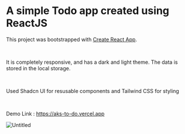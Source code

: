 # A simple Todo app created using ReactJS

This project was bootstrapped with [Create React App](https://github.com/facebook/create-react-app).

</br>

It is completely responsive, and has a dark and light theme. The data is stored in the local storage.

</br>

Used Shadcn UI for resusable components and Tailwind CSS for styling

</br>

Demo Link : https://aks-to-do.vercel.app

![Untitled](https://github.com/Akshaypmna18/to-do/assets/67232475/0aadcac0-7eb7-4d4e-a12f-d4026843e028)
